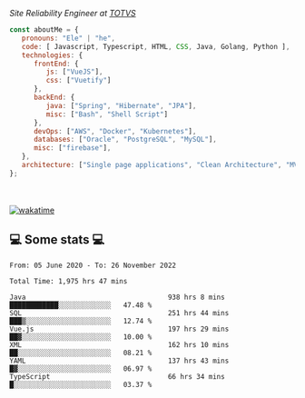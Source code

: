 <p><em>Site Reliability Engineer at <a href="https://www.totvs.com/">TOTVS</a></br>
</em></p>


```javascript
const aboutMe = {
   pronouns: "Ele" | "he",
   code: [ Javascript, Typescript, HTML, CSS, Java, Golang, Python ],
   technologies: {
      frontEnd: {
         js: ["VueJS"],
         css: ["Vuetify"]
      },
      backEnd: {
         java: ["Spring", "Hibernate", "JPA"],
         misc: ["Bash", "Shell Script"]
      },
      devOps: ["AWS", "Docker", "Kubernetes"],
      databases: ["Oracle", "PostgreSQL", "MySQL"],
      misc: ["firebase"],
   },
   architecture: ["Single page applications", "Clean Architecture", "MVC", "Microservices"],
};
```
</br></br>
[![wakatime](https://wakatime.com/badge/user/a3a8ed06-d304-4d6b-bc86-4adc418cdea7.svg)](https://wakatime.com/@a3a8ed06-d304-4d6b-bc86-4adc418cdea7)
<h2>💻 Some stats 💻</h2>

<!--START_SECTION:waka-->

```text
From: 05 June 2020 - To: 26 November 2022

Total Time: 1,975 hrs 47 mins

Java                                   938 hrs 8 mins  ████████████░░░░░░░░░░░░░   47.48 %
SQL                                    251 hrs 44 mins ███▒░░░░░░░░░░░░░░░░░░░░░   12.74 %
Vue.js                                 197 hrs 29 mins ██▓░░░░░░░░░░░░░░░░░░░░░░   10.00 %
XML                                    162 hrs 10 mins ██░░░░░░░░░░░░░░░░░░░░░░░   08.21 %
YAML                                   137 hrs 43 mins █▓░░░░░░░░░░░░░░░░░░░░░░░   06.97 %
TypeScript                             66 hrs 34 mins  █░░░░░░░░░░░░░░░░░░░░░░░░   03.37 %
```

<!--END_SECTION:waka-->
